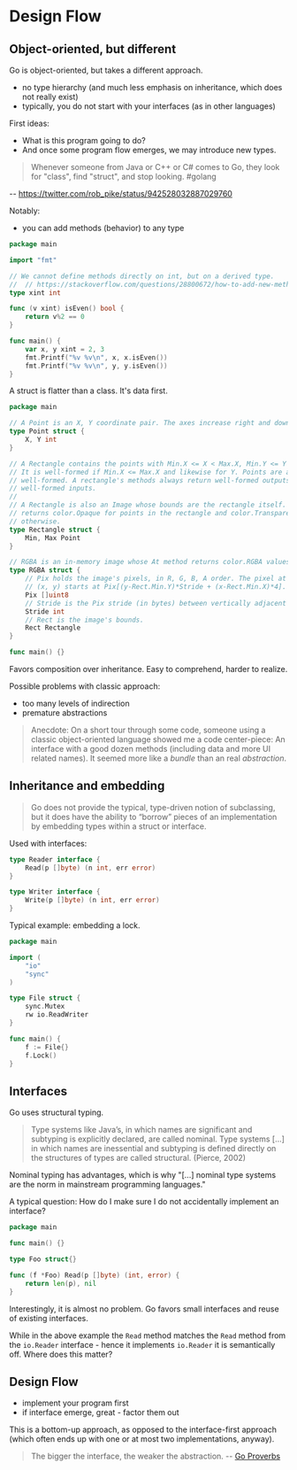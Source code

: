 # Design Flow

## Object-oriented, but different

Go is object-oriented, but takes a different approach.

* no type hierarchy (and much less emphasis on inheritance, which does not really exist)
* typically, you do not start with your interfaces (as in other languages)

First ideas:

* What is this program going to do?
* And once some program flow emerges, we may introduce new types.

> Whenever someone from Java or C++ or C# comes to Go, they look for "class",
> find "struct", and stop looking. #golang

-- https://twitter.com/rob_pike/status/942528032887029760


Notably:

* you can add methods (behavior) to any type

[embedmd]:# (../x/addmethod/main.go)
```go
package main

import "fmt"

// We cannot define methods directly on int, but on a derived type.
// 	// https://stackoverflow.com/questions/28800672/how-to-add-new-methods-to-an-existing-type-in-go
type xint int

func (v xint) isEven() bool {
	return v%2 == 0
}

func main() {
	var x, y xint = 2, 3
	fmt.Printf("%v %v\n", x, x.isEven())
	fmt.Printf("%v %v\n", y, y.isEven())
}
```

A struct is flatter than a class. It's data first.

[embedmd]:# (../x/rgba/main.go)
```go
package main

// A Point is an X, Y coordinate pair. The axes increase right and down.
type Point struct {
	X, Y int
}

// A Rectangle contains the points with Min.X <= X < Max.X, Min.Y <= Y < Max.Y.
// It is well-formed if Min.X <= Max.X and likewise for Y. Points are always
// well-formed. A rectangle's methods always return well-formed outputs for
// well-formed inputs.
//
// A Rectangle is also an Image whose bounds are the rectangle itself. At
// returns color.Opaque for points in the rectangle and color.Transparent
// otherwise.
type Rectangle struct {
	Min, Max Point
}

// RGBA is an in-memory image whose At method returns color.RGBA values.
type RGBA struct {
	// Pix holds the image's pixels, in R, G, B, A order. The pixel at
	// (x, y) starts at Pix[(y-Rect.Min.Y)*Stride + (x-Rect.Min.X)*4].
	Pix []uint8
	// Stride is the Pix stride (in bytes) between vertically adjacent pixels.
	Stride int
	// Rect is the image's bounds.
	Rect Rectangle
}

func main() {}
```

Favors composition over inheritance. Easy to comprehend, harder to realize.

Possible problems with classic approach:

* too many levels of indirection
* premature abstractions

> Anecdote: On a short tour through some code, someone using a classic
> object-oriented language showed me a code center-piece: An interface with a
> good dozen methods (including data and more UI related names). It seemed more
> like a *bundle* than an real *abstraction*.


## Inheritance and embedding

> Go does not provide the typical, type-driven notion of subclassing, but it
> does have the ability to “borrow” pieces of an implementation by embedding
> types within a struct or interface.

Used with interfaces:

[embedmd]:# (../x/iointerfaces/main.go /type Reader/ $)
```go
type Reader interface {
	Read(p []byte) (n int, err error)
}

type Writer interface {
	Write(p []byte) (n int, err error)
}
```

Typical example: embedding a lock.

[embedmd]:# (../x/embedlock/main.go)
```go
package main

import (
	"io"
	"sync"
)

type File struct {
	sync.Mutex
	rw io.ReadWriter
}

func main() {
	f := File{}
	f.Lock()
}
```

## Interfaces

Go uses structural typing.

> Type systems like Java’s, in which names are significant and subtyping is
explicitly declared, are called nominal. Type systems [...] in which names are
inessential and subtyping is defined directly on the structures of types are
called structural. (Pierce, 2002)

Nominal typing has advantages, which is why "[...] nominal type systems are the
norm in mainstream programming languages."

A typical question: How do I make sure I do not accidentally implement an interface?

[embedmd]:# (../x/readerimpl/main.go)
```go
package main

func main() {}

type Foo struct{}

func (f *Foo) Read(p []byte) (int, error) {
	return len(p), nil
}
```

Interestingly, it is almost no problem. Go favors small interfaces and reuse of
existing interfaces.

While in the above example the `Read` method matches the `Read` method from the
`io.Reader` interface - hence it implements `io.Reader` it is semantically off.
Where does this matter?

## Design Flow

* implement your program first
* if interface emerge, great - factor them out

This is a bottom-up approach, as opposed to the interface-first approach (which
often ends up with one or at most two implementations, anyway).


> The bigger the interface, the weaker the abstraction. -- [Go Proverbs](https://youtu.be/PAAkCSZUG1c?t=317)
